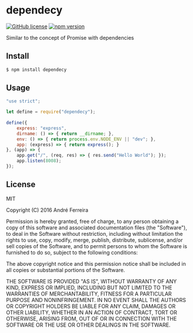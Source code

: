 # dependecy

[![GitHub license](https://img.shields.io/badge/license-MIT-blue.svg)](https://raw.githubusercontent.com/andrehrf/dependecy/master/LICENSE)
[![npm version](https://badge.fury.io/js/dependecy.svg)](https://badge.fury.io/js/dependecy)

Similar to the concept of Promise with dependencies

## Install

```bash
$ npm install dependecy
```

## Usage

```js
"use strict";

let define = require("dependecy");
   
define({ 
    express: "express", 
    dirname: () => { return __dirname; },  
    env: () => { return process.env.NODE_ENV || "dev"; },
    app: (express) => { return express(); }
}, (app) => {
    app.get("/", (req, res) => { res.send("Hello World"); });
    app.listen(8008);
});
```

## License

  MIT
  
  Copyright (C) 2016 André Ferreira

  Permission is hereby granted, free of charge, to any person obtaining a copy of this software and associated documentation files (the "Software"), to deal in the Software without restriction, including without limitation the rights to use, copy, modify, merge, publish, distribute, sublicense, and/or sell copies of the Software, and to permit persons to whom the Software is furnished to do so, subject to the following conditions:

  The above copyright notice and this permission notice shall be included in all copies or substantial portions of the Software.

  THE SOFTWARE IS PROVIDED "AS IS", WITHOUT WARRANTY OF ANY KIND, EXPRESS OR IMPLIED, INCLUDING BUT NOT LIMITED TO THE WARRANTIES OF MERCHANTABILITY, FITNESS FOR A PARTICULAR PURPOSE AND NONINFRINGEMENT. IN NO EVENT SHALL THE AUTHORS OR COPYRIGHT HOLDERS BE LIABLE FOR ANY CLAIM, DAMAGES OR OTHER LIABILITY, WHETHER IN AN ACTION OF CONTRACT, TORT OR OTHERWISE, ARISING FROM, OUT OF OR IN CONNECTION WITH THE SOFTWARE OR THE USE OR OTHER DEALINGS IN THE SOFTWARE.